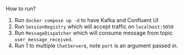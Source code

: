 How to run?

1. Run `docker compose up -d` to have Kafka and Confluent UI
2. Run `SessionRegistry` which will accept traffic on `localhost:5050`
3. Run `MessageDispatcher` which will consume message from topic `user_message_received`.
4. Run 1 to multiple `ChatServer`s,  note `port` is an argument passed in.


